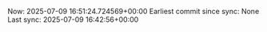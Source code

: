 Now: 2025-07-09 16:51:24.724569+00:00 Earliest commit since sync: None Last sync: 2025-07-09 16:42:56+00:00
